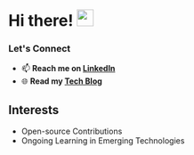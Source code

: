 # Hi there! <img src="https://github.com/TheDudeThatCode/TheDudeThatCode/blob/master/Assets/Hi.gif" width="30" />

### Let's Connect
- 📫 **Reach me on [LinkedIn](https://www.linkedin.com/in/shem-aduda/)**
- 🌐 **Read my [Tech Blog](https://aduda-shem.github.io/)**

## Interests
- Open-source Contributions
- Ongoing Learning in Emerging Technologies

